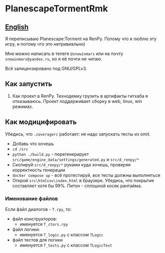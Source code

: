 # PlanescapeTormentRmk

## [English](README_en.md)

Я переписываю Planescape:Torment на RenPy. Потому что я люблю эту игру, и потому что это нетривиально)

Мне можно написать в телеге `@snowinmars` или на почту `snowinmars@yandex.ru`, но я её почти не читаю.

Всё залицензировано под GNU/GPLv3.

## Как запустить

1. Как проект в RenPy. Технодемку грузить в артифакты гитхаба я отказываюсь. Проект поддерживает сборку в web, linux, win режимах.

## Как модицифировать

Убедись, что `.coveragerc` работает: не надо запускать тесты из omit.

- Добавь что хочешь
- `cd /src`
- `python ./build.py` - перегенерирует `src/game/engine_data/settings/generated.py` и `src/d_renpy/*`
- Скопируй `src/d_renpy/*` руками куда хочешь, проверяя корректность генерации
- `docker compose up` - всё протестируй, все тесты должны выполняться
- Открой `src\htmlcov\index.html` в браузере. Убедись, что покрытие составляет хотя бы 99%. Питон - сплошной косяк рантайма.

### Именование файлов

Если файл диалогов - `T.rpy`, то:
- файл конструкторов:
  - именуется `T_ctors.rpy`
- файл логики:
  - именуется `T_logic.py` с классом `TLogic`
- файл тестов для логики
  - именуется `T_tests.py` с классом `TLogicTest`
